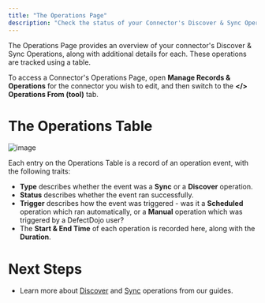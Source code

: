 ```yaml
---
title: "The Operations Page"
description: "Check the status of your Connector's Discover & Sync Operations"
---
```


The Operations Page provides an overview of your connector's Discover \& Sync Operations, along with additional details for each. These operations are tracked using a table.

To access a Connector's Operations Page, open **Manage Records \& Operations** for the connector you wish to edit, and then switch to the **\</\> Operations From (tool)** tab.

# The Operations Table

![image](images/operations_page.png)

Each entry on the Operations Table is a record of an operation event, with the following traits:

* **Type** describes whether the event was a **Sync** or a **Discover** operation.
* **Status** describes whether the event ran successfully.
* **Trigger** describes how the event was triggered \- was it a **Scheduled** operation which ran automatically, or a **Manual** operation which was triggered by a DefectDojo user?
* The **Start \& End Time** of each operation is recorded here, along with the **Duration**.

# **Next Steps**

* Learn more about [Discover](https://docs.defectdojo.com/en/connecting_your_tools/connectors/operations_discover/) and [Sync](https://docs.defectdojo.com/en/connecting_your_tools/connectors/operations_sync/) operations from our guides.
